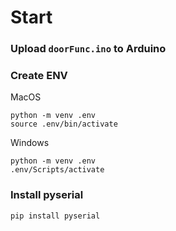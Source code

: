# Start
### Upload `doorFunc.ino` to Arduino

### Create ENV
MacOS
```
python -m venv .env
source .env/bin/activate
```

Windows
```
python -m venv .env
.env/Scripts/activate
```

### Install pyserial
```
pip install pyserial
```